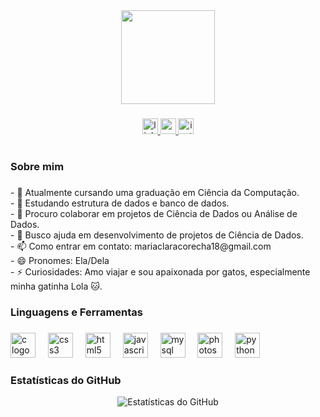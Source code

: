 <div align="center">
  <img height="150" src="https://user-images.githubusercontent.com/74038190/219925452-a3b0d96d-6b65-45ee-b68a-b2208011b26c.jpg"  />
</div>

###

<div align="center">
  <a href="https://www.linkedin.com/in/mariaclaracorecha" target="_blank">
    <img src="https://img.shields.io/static/v1?message=LinkedIn&logo=linkedin&label=&color=0077B5&logoColor=white&labelColor=&style=for-the-badge" height="25" alt="linkedin logo"  />
  </a>
  <a href="mailto:mariaclaracorecha18@gmail.com" target="_blank">
    <img src="https://img.shields.io/static/v1?message=Gmail&logo=gmail&label=&color=D14836&logoColor=white&labelColor=&style=for-the-badge" height="25" alt="gmail logo"  />
  </a>
  <a href="https://www.instagram.com/mariaclara_corecha" target="_blank">
    <img src="https://img.shields.io/static/v1?message=Instagram&logo=instagram&label=&color=E4405F&logoColor=white&labelColor=&style=for-the-badge" height="25" alt="instagram logo"  />
  </a>
</div>

###

<h1 align="center"></h1>

###

<h3 align="left">Sobre mim</h3>

###

<p align="left">- 🔭 Atualmente cursando uma graduação em Ciência da Computação.<br>- 🌱 Estudando estrutura de dados e banco de dados.<br>- 👯 Procuro colaborar em projetos de Ciência de Dados ou Análise de Dados.<br>- 🤔 Busco ajuda em desenvolvimento de projetos de Ciência de Dados.<br>- 📫 Como entrar em contato: mariaclaracorecha18@gmail.com <br>- 😄 Pronomes: Ela/Dela<br>- ⚡ Curiosidades: Amo viajar e sou apaixonada por gatos, especialmente minha gatinha Lola 🐱. </p>

###

<h3 align="left">Linguagens e Ferramentas</h3>

###

<div align="left">
  <img src="https://cdn.jsdelivr.net/gh/devicons/devicon/icons/c/c-original.svg" height="40" alt="c logo"  />
  <img width="12" />
  <img src="https://cdn.jsdelivr.net/gh/devicons/devicon/icons/css3/css3-original.svg" height="40" alt="css3 logo"  />
  <img width="12" />
  <img src="https://cdn.jsdelivr.net/gh/devicons/devicon/icons/html5/html5-original.svg" height="40" alt="html5 logo"  />
  <img width="12" />
  <img src="https://cdn.jsdelivr.net/gh/devicons/devicon/icons/javascript/javascript-original.svg" height="40" alt="javascript logo"  />
  <img width="12" />
  <img src="https://cdn.jsdelivr.net/gh/devicons/devicon/icons/mysql/mysql-original.svg" height="40" alt="mysql logo"  />
  <img width="12" />
  <img src="https://cdn.jsdelivr.net/gh/devicons/devicon/icons/photoshop/photoshop-plain.svg" height="40" alt="photoshop logo"  />
  <img width="12" />
  <img src="https://cdn.jsdelivr.net/gh/devicons/devicon/icons/python/python-original.svg" height="40" alt="python logo"  />
</div>

###

<h3 align="left">Estatísticas do GitHub</h3>

<div align="center">
  <img src="https://github-readme-stats.vercel.app/api?username=MariaClaraCorecha&show_icons=true&theme=radical" alt="Estatísticas do GitHub" />
</div>

###
